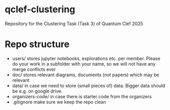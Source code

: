 # qclef-clustering

Repository for the Clustering Task (Task 3) of Quantum Clef 2025
# Repo structure
* users/ stores jupyter notebooks, explorations etc. per member. Please do your work in a subfolder with your name, so we will not have any merge conflicts ever
* doc/ stores relevant diagrams, documents (not papers) which may be relevant
* data/ in case we need to store (small pieces of) data. Bigger data should be e.g. on google drive.
* organizers-code/ in case there is starter code from the organizers 
* .gitignore make sure we keep the repo clean